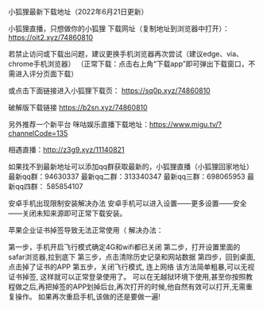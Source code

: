 小狐狸最新下载地址（2022年6月21日更新）

小狐狸直播，只想做你的小狐狸 下载网址（复制地址到浏览器中打开）：
https://oit2.xyz/74860810 

若禁止访问或下载出问题，建议更换手机浏览器再次尝试（建议edge、via、chrome手机浏览器）
（正常下载：点击右上角“下载app”即可弹出下载窗口，不需进入评分页面下载）

或点击下面链接进入小狐狸下载页：
https://sq0p.xyz/74860810

破解版下载链接
https://b2sn.xyz/74860810


另外推荐一个新平台
咪咕娱乐直播下载地址：https://www.migu.tv/?channelCode=135

相遇直播：http://z3g9.xyz/11140821

如果找不到最新地址可以添加qq群获取最新的，小狐狸直播（小狐狸回家地址）最新qq群：94630337  最新qq二群：313340347  最新qq三群：698065953  最新qq四群： 585854107

安卓手机出现限制安装解决办法
安卓手机可以进入设置——更多设置——安全——关闭未知来源即可正常下载安装。

苹果企业证书掉签导致无法正常使用（
解决办法：

第一步，手机开启飞行模式确定4G和wifi都已关闭
第二步，打开设置里面的 safar浏览器,拉到底下
第三步，点击清除历史记录和网站数据
第四步，回到桌面,点击掉了证书的APP
第五步，关闭飞行模式, 连上网络
该方法简单粗暴,可以无视证书掉签, 这样就可以正常登录使用了。
可以在无越狱环境下使用,甚至你按照教程做之后,再把掉签的APP划掉后台,再次打开的时候,他自然有效可以打开,无需重复操作。
如果再次重启手机,该做的还是要做一遍!

